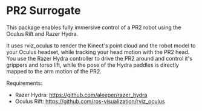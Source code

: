 PR2 Surrogate
=============

This package enables fully immersive control of a PR2 robot using the Oculus Rift and Razer Hydra.

It uses rviz_oculus to render the Kinect's point cloud and the robot model to your Oculus headset,
while tracking your head motion with the PR2 head.
You use the Razer Hydra controller to drive the PR2 around and control it's grippers and torso lift,
while the pose of the Hydra paddles is directly mapped to the arm motion of the PR2.

Requirements:
 - Razer Hydra: https://github.com/aleeper/razer_hydra
 - Oculus Rift: https://github.com/ros-visualization/rviz_oculus
